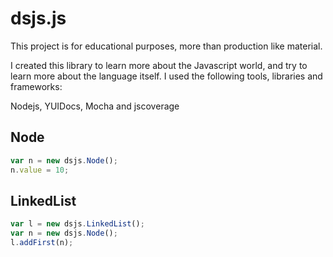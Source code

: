 # dsjs.js

This project is for educational purposes, more than production like material.

I created this library to learn more about the Javascript world, and try to learn more about the language itself. I used the following tools, libraries and frameworks:

Nodejs, YUIDocs, Mocha and jscoverage

## Node

```javascript
var n = new dsjs.Node();
n.value = 10;
```

## LinkedList

```javascript
var l = new dsjs.LinkedList();
var n = new dsjs.Node();
l.addFirst(n);
```

